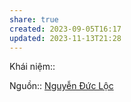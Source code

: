 ```yaml
---
share: true
created: 2023-09-05T16:17
updated: 2023-11-13T21:28
---
```

Khái niệm:: 

Nguồn:: [Nguyễn Đức Lộc](../../%CE%9E%20Ngu%E1%BB%93n/Nguy%E1%BB%85n%20%C4%90%E1%BB%A9c%20L%E1%BB%99c.md)